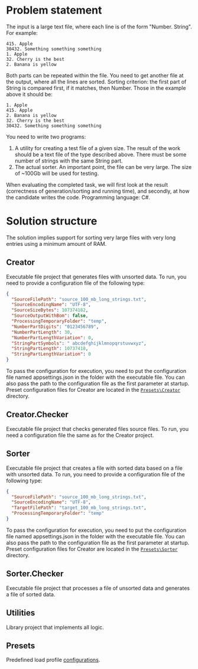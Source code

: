 # Problem statement
The input is a large text file, where each line is of the form "Number. String". For example:
```
415. Apple
30432. Something something something
1. Apple
32. Cherry is the best
2. Banana is yellow
```
Both parts can be repeated within the file. You need to get another file at the output, where all the lines
are sorted. Sorting criterion: the first part of String is compared first, if it matches, then Number.
Those in the example above it should be:
```
1. Apple
415. Apple
2. Banana is yellow
32. Cherry is the best
30432. Something something something
```
You need to write two programs:
1. A utility for creating a test file of a given size. The result of the work should be a text file of the type
described above. There must be some number of strings with the same String part.
2. The actual sorter. An important point, the file can be very large. The size of ~100Gb will be used for
testing.

When evaluating the completed task, we will first look at the result (correctness of generation/sorting
and running time), and secondly, at how the candidate writes the code. Programming language: C#.
# Solution structure
The solution implies support for sorting very large files with very long entries using a minimum amount of RAM.
## Creator
Executable file project that generates files with unsorted data. To run, you need to provide a configuration file of the following type:
```json
{
  "SourceFilePath": "source_100_mb_long_strings.txt",
  "SourceEncodingName": "UTF-8",
  "SourceSizeBytes": 107374182,
  "SourceOutputWithBom": false,
  "ProcessingTemporaryFolder": "temp",
  "NumberPartDigits": "0123456789",
  "NumberPartLength": 30,
  "NumberPartLengthVariation": 0,
  "StringPartSymbols": " abcdefghijklmnopqrstuvwxyz",
  "StringPartLength": 10737418,
  "StringPartLengthVariation": 0
}
```
To pass the configuration for execution, you need to put the configuration file named appsettings.json in the folder with the executable file.
You can also pass the path to the configuration file as the first parameter at startup. Preset configuration files for Creator are located in
the [`Presets\Creator`](https://github.com/TheSquidCombatant/LongFileSort/tree/main/Presets/Creator) directory.
## Creator.Checker
Executable file project that checks generated files source files. To run, you need a configuration file the same as for the Creator project.
## Sorter
Executable file project that creates a file with sorted data based on a file with unsorted data. To run, you need to provide a configuration file of the following type:
```json
{
  "SourceFilePath": "source_100_mb_long_strings.txt",
  "SourceEncodingName": "UTF-8",
  "TargetFilePath": "target_100_mb_long_strings.txt",
  "ProcessingTemporaryFolder": "temp"
}
```
To pass the configuration for execution, you need to put the configuration file named appsettings.json in the folder with the executable file.
You can also pass the path to the configuration file as the first parameter at startup. Preset configuration files for Creator are located in
the [`Presets\Sorter`](https://github.com/TheSquidCombatant/LongFileSort/tree/main/Presets/Sorter) directory.
## Sorter.Checker
Executable file project that processes a file of unsorted data and generates a file of sorted data.
## Utilities
Library project that implements all logic.
## Presets
Predefined load profile [configurations](https://github.com/TheSquidCombatant/LongFileSort/tree/main/Presets).
